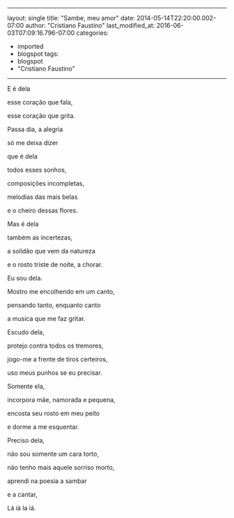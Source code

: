 
---
layout: single
title: "Sambe, meu amor"
date: 2014-05-14T22:20:00.002-07:00
author: "Cristiano Faustino"
last_modified_at: 2016-06-03T07:09:16.796-07:00
categories:
  - imported
  - blogspot
tags:
  - blogspot
  - "Cristiano Faustino"
---

E é dela

esse coração que fala,

esse coração que grita.

Passa dia, a alegria

só me deixa dizer

que é dela

todos esses sonhos,

composições incompletas,

melodias das mais belas

e o cheiro dessas flores.

Mas é dela

também as incertezas,

a solidão que vem da natureza

e o rosto triste de noite, a chorar.

Eu sou dela.

Mostro me encolhendo em um canto,

pensando tanto, enquanto canto

a musica que me faz gritar.

Escudo dela,

protejo contra todos os tremores,

jogo-me a frente de tiros certeiros,

uso meus punhos se eu precisar.

Somente ela,

incorpora mãe, namorada e pequena,

encosta seu rosto em meu peito

e dorme a me esquentar.

Preciso dela,

não sou somente um cara torto,

não tenho mais aquele sorriso morto,

aprendi na poesia a sambar

e a cantar,

Lá iá la iá.





